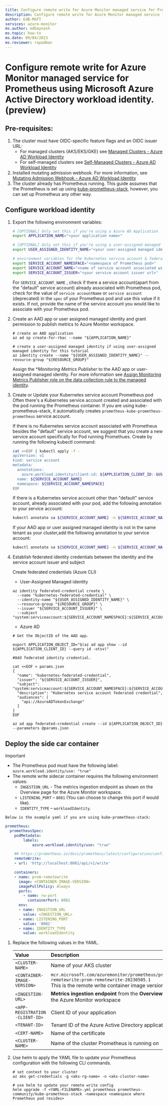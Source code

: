 ```yaml
---
title: Configure remote write for Azure Monitor managed service for Prometheus using Microsoft Azure Active Directory workload identity (preview) 
description: Configure remote write for Azure Monitor managed service for Prometheus using Microsoft Azure Active Directory workload identity (preview)
author: EdB-MSFT
services: azure-monitor
ms.author: edbaynash
ms.topic: how-to
ms.date: 09/04/2023
ms.reviewer: rapadman
---
```


# Configure remote write for Azure Monitor managed service for Prometheus using Microsoft Azure Active Directory workload identity.(preview) 


## Pre-requisites:
1. The cluster must have OIDC-specific feature flags and an OIDC issuer URL: 
    * For managed clusters (AKS/EKS/GKE) see [Managed Clusters - Azure AD Workload Identity](https://azure.github.io/azure-workload-identity/docs/installation/managed-clusters.html)
    * For self-managed clusters see [Self-Managed Clusters - Azure AD Workload Identity](https://azure.github.io/azure-workload-identity/docs/installation/self-managed-clusters.html) 
1. Installed mutating admission webhook. For more information, see [Mutating Admission Webhook - Azure AD Workload Identity](https://azure.github.io/azure-workload-identity/docs/installation/mutating-admission-webhook.html)
1. The cluster already has Prometheus running. This guide assumes that the Prometheus is set up using [kube-prometheus-stack](https://azure.github.io/azure-workload-identity/docs/installation/managed-clusters.html), however, you can set up Prometheus any other way.


## Configure workload identity

1.  Export the following environment variables:
    
    ```bash
    # [OPTIONAL] Only set this if you're using a Azure AD Application
    export APPLICATION_NAME="<your application name>"
    
    # [OPTIONAL] Only set this if you're using a user-assigned managed identity
    export USER_ASSIGNED_IDENTITY_NAME="<your user-assigned managed identity name>"
    
    # environment variables for the Kubernetes service account & federated identity credential
    export SERVICE_ACCOUNT_NAMESPACE="<namespace of Prometheus pod>"
    export SERVICE_ACCOUNT_NAME="<name of service account associated with Prometheus pod>"
    export SERVICE_ACCOUNT_ISSUER="<your service account issuer url>"
    ```
    
    For `SERVICE_ACCOUNT_NAME` , check if there a service account(apart from the "default" service account) already     associated with Prometheus pod, check for the value of `service accountName` or `service account` (deprecated)     in the `spec` of your Prometheus pod and use this value if it exists. If not, provide the name of the service     account you would like to associate with your Prometheus pod.

1. Create an AAD app or user assigned managed identity and grant permission to publish metrics to Azure Monitor workspace.
    ```azurecli
    # create an AAD application
    az ad sp create-for-rbac --name "${APPLICATION_NAME}"

    # create a user-assigned managed identity if using user-assigned managed identity for this tutorial
    az identity create --name "${USER_ASSIGNED_IDENTITY_NAME}" --resource-group "${RESOURCE_GROUP}"
    ```

    Assign the **Monitoring Metrics Publisher* to the AAD app or user-assigned managed identity. For more information see [Assign Monitoring Metrics Publisher role on the data collection rule to the managed identity](prometheus-remote-write-managed-identity.md#assign-monitoring-metrics-publisher-role-on-the-data-collection-rule-to-the-managed-identity).

1. Create or Update your Kubernetes service account Prometheus pod
    Often there's a Kubernetes service account created and associated with the pod running the Prometheus container. If you are using kube-prometheus-stack, it automatically creates `prometheus-kube-prometheus-prometheus` service account.

    If there is no Kubernetes service account associated with Prometheus besides the "default" service account, we suggest that you create a new service account specifically for Pod running Promethues. Create by running the following kubectl command:
    ```bash
    cat <<EOF | kubectl apply -f -
    apiVersion: v1
    kind: service account
    metadata:
      annotations:
        azure.workload.identity/client-id: ${APPLICATION_CLIENT_ID:-$USER_ASSIGNED_IDENTITY_CLIENT_ID}
      name: ${SERVICE_ACCOUNT_NAME}
      namespace: ${SERVICE_ACCOUNT_NAMESPACE}
    EOF
    ```

    If there is a Kubernetes service account other than "default" service account, already associated with your pod, add the following annotation to your service account:

    ```bash
    kubectl annotate sa ${SERVICE_ACCOUNT_NAME} -n ${SERVICE_ACCOUNT_NAMESPACE} azure.workload.identity/client-id="${APPLICATION_OR_USER_ASSIGNED_IDENTITY_CLIENT_ID}" –overwrite
    ```

    If your AAD app or user assigned managed identity is not in the same tenant as your cluster,add the following annotation to your service account:
    ```bash
    kubectl annotate sa ${SERVICE_ACCOUNT_NAME} -n ${SERVICE_ACCOUNT_NAMESPACE} azure.workload.identity/tenant-id="${APPLICATION_OR_USER_ASSIGNED_IDENTITY_TENANT_ID}" –overwrite
    ```

1.	Establish federated identity credentials between the identity and the service account issuer and subject
    
    Create federated credentials (Azure CLI)
    
    * User-Assigned Managed identity
    ```cli    
    az identity federated-credential create \
      --name "kubernetes-federated-credential" \
      --identity-name "${USER_ASSIGNED_IDENTITY_NAME}" \
      --resource-group "${RESOURCE_GROUP}" \
      --issuer "${SERVICE_ACCOUNT_ISSUER}" \
      --subject "system:serviceaccount:${SERVICE_ACCOUNT_NAMESPACE}:${SERVICE_ACCOUNT_NAME}"
	```

    * Azure AD
    ```CLI
	# Get the ObjectID of the AAD app.

    export APPLICATION_OBJECT_ID="$(az ad app show --id ${APPLICATION_CLIENT_ID} --query id -otsv)"

    #Add federated identity credential.

    cat <<EOF > params.json
    {
      "name": "kubernetes-federated-credential",
      "issuer": "${SERVICE_ACCOUNT_ISSUER}",
      "subject": "system:serviceaccount:${SERVICE_ACCOUNT_NAMESPACE}:${SERVICE_ACCOUNT_NAME}",
      "description": "Kubernetes service account federated credential",
      "audiences": [
        "api://AzureADTokenExchange"
      ]
    }
    EOF

    az ad app federated-credential create --id ${APPLICATION_OBJECT_ID} --parameters @params.json
    ```

 ## Deploy the side car container
    
   > [!IMPORTANT]
   > *	The Prometheus pod must have the following label: `azure.workload.identity/use: "true"`
   > *	The remote write sidecar container requires the following environment values:
   >     *	`INGESTION_URL` - The metrics ingestion endpoint as shown on the Overview page for the Azure Monitor workspace.
   >     *	`LISTENING_PORT` – `8081` (You can choose to change this port if would like).
   >     *	`IDENTITY_TYPE` – `workloadIdentity`.

    Below is the example yaml if you are using kube-prometheus-stack:

```YAML
prometheus:
  prometheusSpec:
    podMetadata:
        labels:
            azure.workload.identity/use: "true"

    ## https://prometheus.io/docs/prometheus/latest/configuration/configuration/#remote_write    
    remoteWrite:
    - url: 'http://localhost:8081/api/v1/write'

    containers:
    - name: prom-remotewrite
      image: <CONTAINER-IMAGE-VERSION>
      imagePullPolicy: Always
      ports:
        - name: rw-port
          containerPort: 8081
      env:
      - name: INGESTION_URL
        value: <INGESTION_URL>
      - name: LISTENING_PORT
        value: '8081'
      - name: IDENTITY_TYPE
        value: workloadIdentity
```

1. Replace the following values in the YAML.
    
    | Value | Description |
    |:---|:---|
    | `<CLUSTER-NAME>` | Name of your AKS cluster |
    | `<CONTAINER-IMAGE-VERSION>` | `mcr.microsoft.com/azuremonitor/prometheus/promdev/prom-remotewrite:prom-remotewrite-20230505.1`<br>This is the remote write container image version. |
    | `<INGESTION-URL>` | **Metrics ingestion endpoint** from the **Overview** page for the Azure Monitor workspace |
    | `<APP-REGISTRATION -CLIENT-ID> ` | Client ID of your application |
    | `<TENANT-ID> ` | Tenant ID of the Azure Active Directory application |
    | `<CERT-NAME>` | Name of the certificate  |
    | `<CLUSTER-NAME>` | Name of the cluster Prometheus is running on |
    
1. Use helm to apply the YAML file to update your Prometheus configuration with the following CLI commands. 

    ```azurecli
    # set context to your cluster 
    az aks get-credentials -g <aks-rg-name> -n <aks-cluster-name> 
 
    # use helm to update your remote write config 
    helm upgrade -f <YAML-FILENAME>.yml prometheus prometheus-community/kube-prometheus-stack -namespace <namespace where Prometheus pod resides> 
    ```

